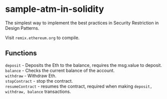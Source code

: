 # sample-atm-in-solidity
The simplest way to implement the best practices in Security Restriction in Design Patterns.

Visit ```remix.ethereum.org``` to compile.

## Functions
```deposit``` - Deposits the Eth to the balance, requires the msg.value to deposit. <br />
```balance``` - Checks the current balance of the account. <br />
```withdraw``` - Withdraw Eth. <br />
```stopContract``` - stop the contract. <br />
```resumeContract``` - resumes the contract, required when making ```deposit, withdraw, balance``` transactions.
